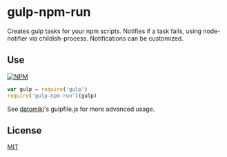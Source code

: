 # gulp-npm-run

Creates gulp tasks for your npm scripts.
Notifies if a task fails, using node-notifier via childish-process.
Notifications can be customized.

## Use

[![NPM](https://nodei.co/npm/gulp-npm-run.png?mini=true)](https://www.npmjs.org/package/gulp-npm-run)

```javascript
var gulp = require('gulp')
require('gulp-npm-run')(gulp)
```

See [datomiki](https://github.com/datomicon/datomiki)'s gulpfile.js for more advanced usage.

## License

[MIT](http://orlin.mit-license.org)
